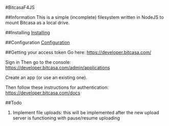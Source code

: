 #BitcasaF4JS

##Information
This is a simple (incomplete) filesystem written in NodeJS to mount Bitcasa as a local drive.

##Installing
[Installing](https://github.com/thejinx0r/BitcasaF4JS/wiki/Installation)

##Configuration
[Configuration](https://github.com/thejinx0r/BitcasaF4JS/wiki/Configuring-your-config.json-file)

##Getting your access token
Go here:
https://developer.bitcasa.com/

Sign in
Then go to the console:
https://developer.bitcasa.com/admin/applications

Create an app (or use an existing one).

Then follow these instructions for authentication:
https://developer.bitcasa.com/docs


##Todo
1. Implement file uploads: this will be implemented after the new upload server is functioning with pause/resume uploading
